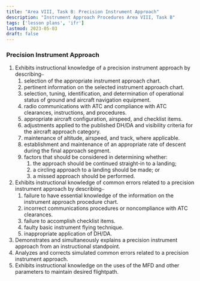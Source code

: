 ```yaml
---
title: "Area VIII, Task B: Precision Instrument Approach"
description: "Instrument Approach Procedures Area VIII, Task B"
tags: ['lesson plans', 'ifr']
lastmod: 2023-05-03
draft: false
---
```

### Precision Instrument Approach

1. Exhibits instructional knowledge of a precision instrument approach by describing⎯
   1. selection of the appropriate instrument approach chart. 
   2. pertinent information on the selected instrument approach chart. 
   3. selection, tuning, identification, and determination of operational status of ground and aircraft navigation equipment. 
   4. radio communications with ATC and compliance with ATC clearances, instructions, and procedures. 
   5. appropriate aircraft configuration, airspeed, and checklist items. 
   6. adjustments applied to the published DH/DA and visibility criteria for the aircraft approach category. 
   7. maintenance of altitude, airspeed, and track, where applicable. 
   8. establishment and maintenance of an appropriate rate of descent during the final approach segment. 
   9. factors that should be considered in determining whether: 
      1.  the approach should be continued straight-in to a landing; 
      2.  a circling approach to a landing should be made; or 
      3.  a missed approach should be performed. 
2. Exhibits instructional knowledge of common errors related to a precision instrument approach by describing⎯
   1. failure to have essential knowledge of the information on the instrument approach procedure chart. 
   2. incorrect communications procedures or noncompliance with ATC clearances. 
   3. failure to accomplish checklist items. 
   4. faulty basic instrument flying technique. 
   5. inappropriate application of DH/DA. 
3. Demonstrates and simultaneously explains a precision instrument approach from an instructional standpoint. 
4. Analyzes and corrects simulated common errors related to a precision instrument approach. 
5. Exhibits instructional knowledge on the uses of the MFD and other parameters to maintain desired flightpath. 